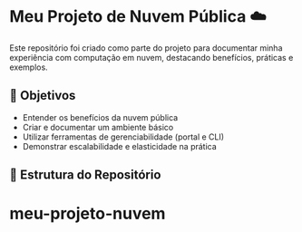 # Meu Projeto de Nuvem Pública ☁️

Este repositório foi criado como parte do projeto para documentar minha experiência com computação em nuvem, destacando benefícios, práticas e exemplos.

## 📌 Objetivos

- Entender os benefícios da nuvem pública
- Criar e documentar um ambiente básico
- Utilizar ferramentas de gerenciabilidade (portal e CLI)
- Demonstrar escalabilidade e elasticidade na prática

## 📁 Estrutura do Repositório

# meu-projeto-nuvem
